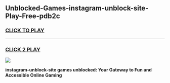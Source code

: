 
## Unblocked-Games-instagram-unblock-site-Play-Free-pdb2c
<h3>
<a href="https://premium76.site?title=instagram-unblock-site&ref=23A">CLICK TO PLAY</a></h3>
<hr>

<h3>
<a href="https://premium76.site?title=instagram-unblock-site&ref=23A">CLICK 2 PLAY</a>
  
</h3>

<a href="https://premium76.site?title=instagram-unblock-site&ref=23A"><img src="https://clearcache.store/games.png"></a>


**instagram-unblock-site games unblocked: Your Gateway to Fun and Accessible Online Gaming**
